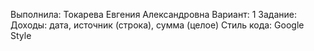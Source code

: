 Выполнила: Токарева Евгения Александровна
Вариант: 1
Задание: Доходы: дата, источник (строка), сумма (целое)
Стиль кода: Google Style

